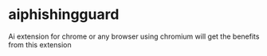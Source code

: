 # aiphishingguard
Ai extension for chrome or any browser using chromium will get the benefits from this extension
